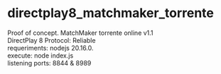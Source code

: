 # directplay8_matchmaker_torrente <br>
Proof of concept. MatchMaker torrente online v1.1 <br>
DirectPlay 8 Protocol: Reliable <br>
requeriments: nodejs 20.16.0. <br>
execute: node index.js <br>
listening ports: 8844 & 8989
